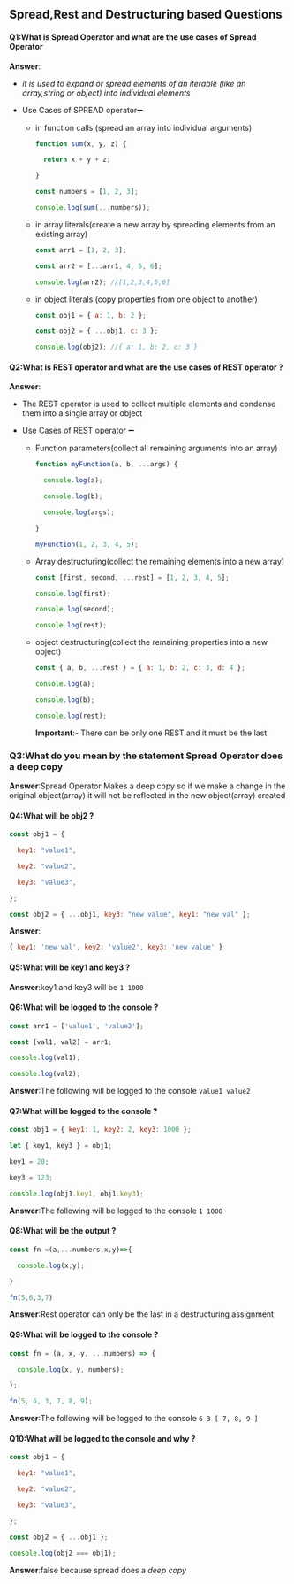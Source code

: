 ## Spread,Rest and Destructuring based Questions

#### Q1:What is Spread Operator and what are the use cases of Spread Operator 

**Answer**: 

- *it is used to expand or spread elements of an iterable (like an array,string or object) into individual elements*

- Use Cases of SPREAD operator➖

  - in function calls (spread an array into individual arguments)

    ```javascript
    function sum(x, y, z) {
    
      return x + y + z;
    
    }
    
    const numbers = [1, 2, 3];
    
    console.log(sum(...numbers));
    ```

  - in array literals(create a new array by spreading elements from an existing array)

    ```javascript
    const arr1 = [1, 2, 3];
    
    const arr2 = [...arr1, 4, 5, 6];
    
    console.log(arr2); //[1,2,3,4,5,6]
    ```

  - in object literals (copy properties from one object to another)

    ```javascript
    const obj1 = { a: 1, b: 2 };
    
    const obj2 = { ...obj1, c: 3 };
    
    console.log(obj2); //{ a: 1, b: 2, c: 3 }
    ```

#### Q2:What is REST operator and what are the use cases of REST operator ? 

**Answer**:

- The REST operator is used to collect multiple elements and condense them into a single array or object

- Use Cases of REST operator ➖

  - Function parameters(collect all remaining arguments into an array)

    ```javascript
    function myFunction(a, b, ...args) {
    
      console.log(a);
    
      console.log(b);
    
      console.log(args);
    
    }
    
    myFunction(1, 2, 3, 4, 5);
    ```

  - Array destructuring(collect the remaining elements into a new array)

    ```javascript
    const [first, second, ...rest] = [1, 2, 3, 4, 5];
    
    console.log(first);
    
    console.log(second);
    
    console.log(rest);
    ```

  - object destructuring(collect the remaining properties into a new object)

    ```javascript
    const { a, b, ...rest } = { a: 1, b: 2, c: 3, d: 4 };
    
    console.log(a);
    
    console.log(b);
    
    console.log(rest);
    ```

    **Important**:- There can be only one REST and it must be the last 

### Q3:What do you mean by the statement Spread Operator does a deep copy

**Answer**:Spread Operator Makes a deep copy so if we make a change in the original object(array) it will not be reflected in the new object(array) created

#### Q4:What will be obj2 ?

```javascript
const obj1 = {

  key1: "value1",

  key2: "value2",

  key3: "value3",

};

const obj2 = { ...obj1, key3: "new value", key1: "new val" };
```

**Answer**:

```javascript
{ key1: 'new val', key2: 'value2', key3: 'new value' }
```

#### Q5:What will be key1 and key3 ?

**Answer**:key1 and key3 will be `1 1000`

#### Q6:What will be logged to the console ?

```javascript
const arr1 = ['value1', 'value2'];

const [val1, val2] = arr1;

console.log(val1);

console.log(val2);
```

**Answer**:The following will be logged to the console `value1 value2`

#### Q7:What will be logged to the console ?

```javascript
const obj1 = { key1: 1, key2: 2, key3: 1000 };

let { key1, key3 } = obj1;

key1 = 20;

key3 = 123;

console.log(obj1.key1, obj1.key3);
```

**Answer**:The following will be logged to the console `1 1000`

#### Q8:What will be the output ? 

```javascript
const fn =(a,...numbers,x,y)=>{

  console.log(x,y);

}

fn(5,6,3,7)
```

**Answer**:Rest operator can only be the last in a destructuring assignment 

#### Q9:What will be logged to the console ? 

```javascript
const fn = (a, x, y, ...numbers) => {

  console.log(x, y, numbers);

};

fn(5, 6, 3, 7, 8, 9);
```

**Answer**:The following will be logged to the console `6 3 [ 7, 8, 9 ]`

#### Q10:What will be logged to the console and why ? 

```javascript
const obj1 = {

  key1: "value1",

  key2: "value2",

  key3: "value3",

};

const obj2 = { ...obj1 };

console.log(obj2 === obj1);
```

**Answer**:false because spread does a *deep copy* 